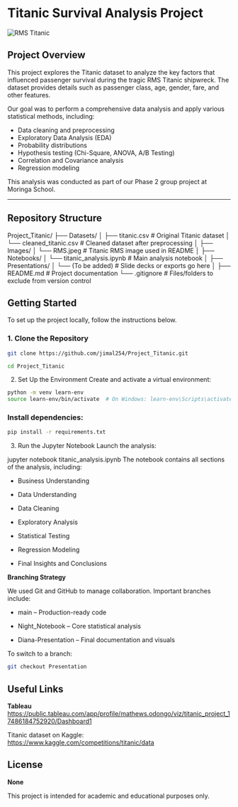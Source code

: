 # Titanic Survival Analysis Project

![RMS Titanic](./Images/RMS.jpeg)

## Project Overview

This project explores the Titanic dataset to analyze the key factors that influenced passenger survival during the tragic RMS Titanic shipwreck. The dataset provides details such as passenger class, age, gender, fare, and other features.

Our goal was to perform a comprehensive data analysis and apply various statistical methods, including:

- Data cleaning and preprocessing
- Exploratory Data Analysis (EDA)
- Probability distributions
- Hypothesis testing (Chi-Square, ANOVA, A/B Testing)
- Correlation and Covariance analysis
- Regression modeling

This analysis was conducted as part of our Phase 2 group project at Moringa School.

---

## Repository Structure

Project_Titanic/
├── Datasets/
│   ├── titanic.csv                # Original Titanic dataset
│   └── cleaned_titanic.csv        # Cleaned dataset after preprocessing
│
├── Images/
│   └── RMS.jpeg                   # Titanic RMS image used in README
│
├── Notebooks/
│   └── titanic_analysis.ipynb     # Main analysis notebook
│
├── Presentations/
│   └── (To be added)              # Slide decks or exports go here
│
├── README.md                      # Project documentation
└── .gitignore                     # Files/folders to exclude from version control


## Getting Started

To set up the project locally, follow the instructions below.

### 1. Clone the Repository

```bash
git clone https://github.com/jimal254/Project_Titanic.git
```
```bash
cd Project_Titanic
```
2. Set Up the Environment
Create and activate a virtual environment:

```bash
python -m venv learn-env
source learn-env/bin/activate  # On Windows: learn-env\Scripts\activate
```
### Install dependencies:


```bash
pip install -r requirements.txt
```
3. Run the Jupyter Notebook
Launch the analysis:

jupyter notebook titanic_analysis.ipynb
The notebook contains all sections of the analysis, including:

- Business Understanding

- Data Understanding

- Data Cleaning

- Exploratory Analysis

- Statistical Testing

- Regression Modeling

- Final Insights and Conclusions

**Branching Strategy** 

We used Git and GitHub to manage collaboration. Important branches include:

- main – Production-ready code

- Night_Notebook – Core statistical analysis

- Diana-Presentation – Final documentation and visuals

To switch to a branch:

```bash
git checkout Presentation
```
## Useful Links


**Tableau**
https://public.tableau.com/app/profile/mathews.odongo/viz/titanic_project_17486184752920/Dashboard1

Titanic dataset on Kaggle:
https://www.kaggle.com/competitions/titanic/data

## License
 **None**
 
This project is intended for academic and educational purposes only.


